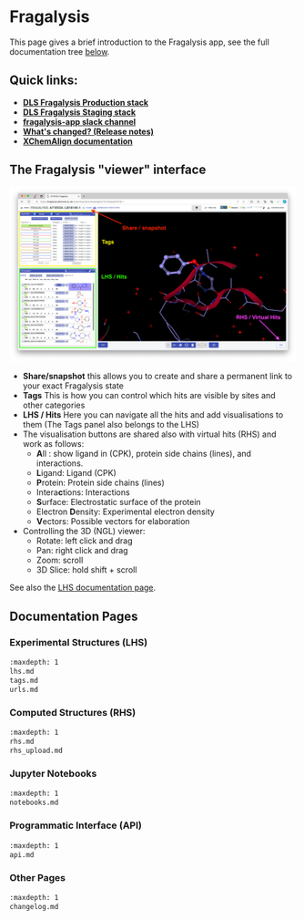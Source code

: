 
# Fragalysis

This page gives a brief introduction to the Fragalysis app, see the full documentation tree [below](#documentation-pages).

## Quick links:

- [**DLS Fragalysis Production stack**](https://fragalysis.diamond.ac.uk)
- [**DLS Fragalysis Staging stack**](https://fragalysis.xchem.diamond.ac.uk)
- [**fragalysis-app slack channel**](https://xchem-workspace.slack.com/archives/C02RCMA6S0Z)
- [**What's changed? (Release notes)**](changelog)
- [**XChemAlign documentation**](https://xchem-align.readthedocs.io/en/latest/USER-GUIDE.html)

## The Fragalysis "viewer" interface

<img src="_static/media/fragalysis.png" alt="lhs" width="800px">

- **Share/snapshot** this allows you to create and share a permanent link to your exact Fragalysis state
- **Tags** This is how you can control which hits are visible by sites and other categories
- **LHS / Hits** Here you can navigate all the hits and add visualisations to them (The Tags panel also belongs to the LHS)
- The visualisation buttons are shared also with virtual hits (RHS) and work as follows:
   - **A**ll : show ligand in (CPK), protein side chains (lines), and interactions.
   - **L**igand: Ligand (CPK)
   - **P**rotein: Protein side chains (lines)
   - Intera**c**tions: Interactions
   - **S**urface: Electrostatic surface of the protein
   - Electron **D**ensity: Experimental electron density
   - **V**ectors: Possible vectors for elaboration
- Controlling the 3D (NGL) viewer:
   - Rotate: left click and drag
   - Pan: right click and drag
   - Zoom: scroll
   - 3D Slice: hold shift + scroll

See also the [LHS documentation page](lhs).

## Documentation Pages

### Experimental Structures (LHS)

```{toctree}
:maxdepth: 1
lhs.md
tags.md
urls.md
```

### Computed Structures (RHS)

```{toctree}
:maxdepth: 1
rhs.md
rhs_upload.md
```

### Jupyter Notebooks

```{toctree}
:maxdepth: 1
notebooks.md
```

### Programmatic Interface (API)

```{toctree}
:maxdepth: 1
api.md
```

### Other Pages

```{toctree}
:maxdepth: 1
changelog.md
```